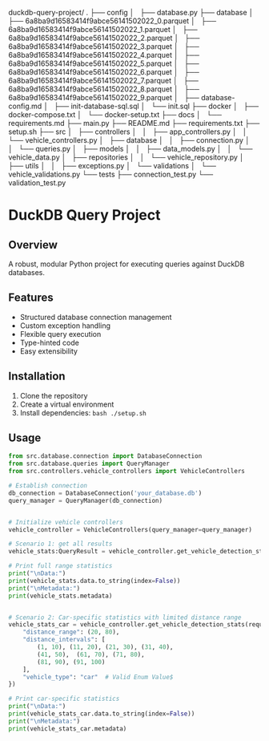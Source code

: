 duckdb-query-project/
.
├── config
│   ├── database.py
├── database
│   ├── 6a8ba9d16583414f9abce56141502022_0.parquet
│   ├── 6a8ba9d16583414f9abce56141502022_1.parquet
│   ├── 6a8ba9d16583414f9abce56141502022_2.parquet
│   ├── 6a8ba9d16583414f9abce56141502022_3.parquet
│   ├── 6a8ba9d16583414f9abce56141502022_4.parquet
│   ├── 6a8ba9d16583414f9abce56141502022_5.parquet
│   ├── 6a8ba9d16583414f9abce56141502022_6.parquet
│   ├── 6a8ba9d16583414f9abce56141502022_7.parquet
│   ├── 6a8ba9d16583414f9abce56141502022_8.parquet
│   ├── 6a8ba9d16583414f9abce56141502022_9.parquet
│   ├── database-config.md
│   ├── init-database-sql.sql
│   └── init.sql
├── docker
│   ├── docker-compose.txt
│   └── docker-setup.txt
├── docs
│   └── requirements.md
├── main.py
├── README.md
├── requirements.txt
├── setup.sh
├── src
│   ├── controllers
│   │   ├── app_controllers.py
│   │   └── vehicle_controllers.py
│   ├── database
│   │   ├── connection.py
│   │   └── queries.py
│   ├── models
│   │   ├── data_models.py
│   │   └── vehicle_data.py
│   ├── repositories
│   │   └── vehicle_repository.py
│   ├── utils
│   │   ├── exceptions.py
│   └── validations
│       └── vehicle_validations.py
└── tests
    ├── connection_test.py
    └── validation_test.py




# DuckDB Query Project

## Overview
A robust, modular Python project for executing queries against DuckDB databases.

## Features
- Structured database connection management
- Custom exception handling
- Flexible query execution
- Type-hinted code
- Easy extensibility

## Installation
1. Clone the repository
2. Create a virtual environment
3. Install dependencies: ```bash ./setup.sh```

## Usage
```python
from src.database.connection import DatabaseConnection
from src.database.queries import QueryManager
from src.controllers.vehicle_controllers import VehicleControllers

# Establish connection
db_connection = DatabaseConnection('your_database.db')
query_manager = QueryManager(db_connection)


# Initialize vehicle controllers
vehicle_controller = VehicleControllers(query_manager=query_manager)

# Scenario 1: get all results
vehicle_stats:QueryResult = vehicle_controller.get_vehicle_detection_stats(requests={})

# Print full range statistics
print("\nData:")
print(vehicle_stats.data.to_string(index=False))
print("\nMetadata:")
print(vehicle_stats.metadata)


# Scenario 2: Car-specific statistics with limited distance range
vehicle_stats_car = vehicle_controller.get_vehicle_detection_stats(requests={
    "distance_range": (20, 80),
    "distance_intervals": [
        (1, 10), (11, 20), (21, 30), (31, 40), 
        (41, 50),  (61, 70), (71, 80), 
        (81, 90), (91, 100)
    ],
    "vehicle_type": "car"  # Valid Enum Value$
})

# Print car-specific statistics
print("\nData:")
print(vehicle_stats_car.data.to_string(index=False))
print("\nMetadata:")
print(vehicle_stats_car.metadata)